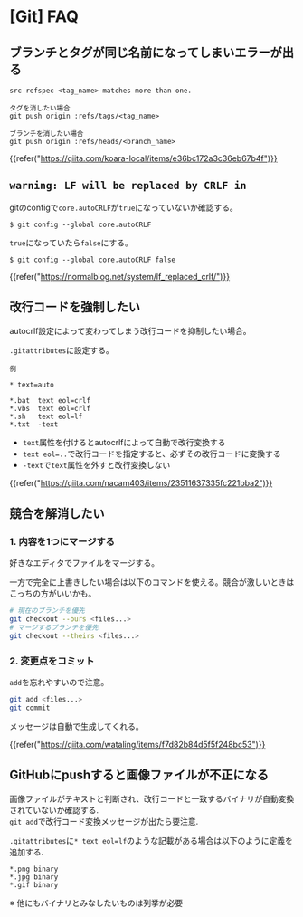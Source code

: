 # [Git] FAQ


ブランチとタグが同じ名前になってしまいエラーが出る
--------------------------------------------------

```
src refspec <tag_name> matches more than one.
```

```
タグを消したい場合
git push origin :refs/tags/<tag_name>
```

```
ブランチを消したい場合
git push origin :refs/heads/<branch_name>
```

{{refer("https://qiita.com/koara-local/items/e36bc172a3c36eb67b4f")}}


`warning: LF will be replaced by CRLF in`
-----------------------------------------

gitのconfigで`core.autoCRLF`が`true`になっていないか確認する。

```
$ git config --global core.autoCRLF
```

`true`になっていたら`false`にする。

```
$ git config --global core.autoCRLF false
```

{{refer("https://normalblog.net/system/lf_replaced_crlf/")}}


改行コードを強制したい
----------------------

autocrlf設定によって変わってしまう改行コードを抑制したい場合。

`.gitattributes`に設定する。

`例`
```
* text=auto

*.bat  text eol=crlf
*.vbs  text eol=crlf
*.sh   text eol=lf
*.txt  -text
```

* `text`属性を付けるとautocrlfによって自動で改行変換する
* `text eol=..`で改行コードを指定すると、必ずその改行コードに変換する
* `-text`で`text`属性を外すと改行変換しない


{{refer("https://qiita.com/nacam403/items/23511637335fc221bba2")}}


競合を解消したい
----------------

### 1. 内容を1つにマージする

好きなエディタでファイルをマージする。

一方で完全に上書きしたい場合は以下のコマンドを使える。競合が激しいときはこっちの方がいいかも。

```bash
# 現在のブランチを優先
git checkout --ours <files...>
# マージするブランチを優先
git checkout --theirs <files...>
```

### 2. 変更点をコミット

`add`を忘れやすいので注意。

```bash
git add <files...>
git commit
```

メッセージは自動で生成してくれる。

{{refer("https://qiita.com/wataling/items/f7d82b84d5f5f248bc53")}}


GitHubにpushすると画像ファイルが不正になる
------------------------------------------

画像ファイルがテキストと判断され、改行コードと一致するバイナリが自動変換されていないか確認する.  
`git add`で改行コード変換メッセージが出たら要注意.

`.gitattributes`に`* text eol=lf`のような記載がある場合は以下のように定義を追加する.

```
*.png binary
*.jpg binary
*.gif binary
```

※ 他にもバイナリとみなしたいものは列挙が必要

